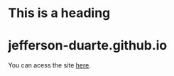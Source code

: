 # This is a heading
# jefferson-duarte.github.io

You can acess the site [here](https://jefferson-duarte.github.io/).
